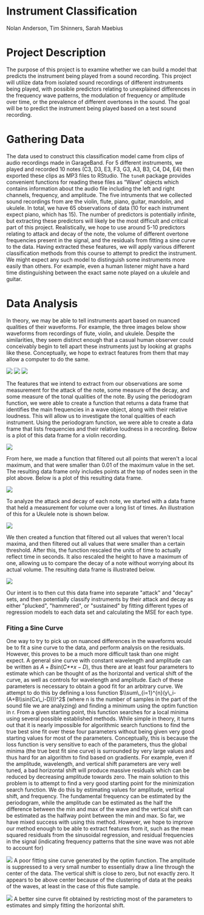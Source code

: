 Instrument Classification
================
Nolan Anderson, Tim Shinners, Sarah Maebius

Project Description
===================

The purpose of this project is to examine whether we can build a model that predicts the instrument being played from a sound recording. This project will utilize data from isolated sound recordings of different instruments being played, with possible predictors relating to unexplained differences in the frequency wave patterns, the modulation of frequency or amplitude over time, or the prevalence of different overtones in the sound. The goal will be to predict the instrument being played based on a test sound recording.

Gathering Data
==============

The data used to construct this classification model came from clips of audio recordings made in GarageBand. For 5 different instruments, we played and recorded 10 notes (C3, D3, E3, F3, G3, A3, B3, C4, D4, E4) then exported these clips as MP3 files to RStudio. The `tuneR` package provides convenient functions for reading these files as “Wave” objects which contains information about the audio file including the left and right channels, frequency, and amplitude. The five intruments that we collected sound recordings from are the violin, flute, piano, guitar, mandolin, and ukulele. In total, we have 65 observations of data (10 for each instrument expect piano, which has 15). The number of predictors is potentially infinite, but extracting these predictors will likely be the most difficult and critical part of this project. Realistically, we hope to use around 5-10 predictors relating to attack and decay of the note, the volume of different overtone frequencies present in the signal, and the residuals from fitting a sine curve to the data. Having extracted these features, we will apply various different classification methods from this course to attempt to predict the instrument. We might expect any such model to distinguish some instruments more easily than others. For example, even a human listener might have a hard time distinguishing between the exact same note played on a ukulele and guitar.

Data Analysis
=============

In theory, we may be able to tell instruments apart based on nuanced qualities of their waveforms. For example, the three images below show waveforms from recordings of flute, violin, and ukulele. Despite the similarities, they seem distinct enough that a casual human observer could conceivably begin to tell apart these instruments just by looking at graphs like these. Conceptually, we hope to extract features from them that may allow a computer to do the same.

![](images/flute.png) ![](images/violin.png) ![](images/ukulele.png)

The features that we intend to extract from our observations are some measurement for the attack of the note, some measure of the decay, and some measure of the tonal qualities of the note. By using the periodogram function, we were able to create a function that returns a data frame that identifies the main frequencies in a wave object, along with their relative loudness. This will allow us to investigate the tonal qualities of each instrument. Using the periodogram function, we were able to create a data frame that lists frequencies and their relative loudness in a recording. Below is a plot of this data frame for a violin recording.

![](images/PeriodogramViolin.png)

From here, we made a function that filtered out all points that weren't a local maximum, and that were smaller than 0.01 of the maximum value in the set. The resulting data frame only includes points at the top of nodes seen in the plot above. Below is a plot of this resulting data frame.

![](images/MainFrequencies.png)

To analyze the attack and decay of each note, we started with a data frame that held a measurement for volume over a long list of times. An illustration of this for a Ukulele note is shown below.

![](images/UkuleleNote.png)

We then created a function that filtered out all values that weren't local maxima, and then filtered out all values that were smaller than a certain threshold. After this, the function rescaled the units of time to actually reflect time in seconds. It also rescaled the height to have a maximum of one, allowing us to compare the decay of a note without worrying about its actual volume. The resulting data frame is illustrated below.

![](images/localMaxima.png)

Our intent is to then cut this data frame into separate "attack" and "decay" sets, and then potentially classify instruments by their attack and decay as either "plucked", "hammered", or "sustained" by fitting different types of regression models to each data set and calculating the MSE for each type.

### Fiting a Sine Curve

One way to try to pick up on nuanced differences in the waveforms would be to fit a sine curve to the data, and perform analysis on the residuals. However, this proves to be a much more difficult task than one might expect. A general sine curve with constant wavelength and amplitude can be written as *A* + *B*sin(*C**x* − *D*), thus there are at least four parameters to estimate which can be thought of as the horizontal and vertical shift of the curve, as well as controls for wavelength and amplitude. Each of these parameters is necessary to obtain a good fit for an arbitrary curve. We attempt to do this by defining a loss function $\\sum\_{i=1}^{n}(y\_i-(A+B\\sin(Cx\_i-D)))^2$ (where n is the number of samples in the part of the sound file we are analyzing) and finding a minimum using the optim function in r. From a given starting point, this function searches for a local minima using several possible established methods. While simple in theory, it turns out that it is nearly impossible for algorithmic search functions to find the true best sine fit over these four parameters without being given very good starting values for most of the parameters. Conceptually, this is because the loss function is very sensitive to each of the parameters, thus the global minima (the true best fit sine curve) is surrounded by very large values and thus hard for an algorithm to find based on gradients. For example, even if the amplitude, wavelength, and vertical shift parameters are very well tuned, a bad horizontal shift will produce massive residuals which can be reduced by decreasing amplitude towards zero. The main solution to this problem is to attempt to find a very good starting point for the minimization search function. We do this by estimating values for amplitude, vertical shift, and frequency. The fundamental frequency can be estimated by the periodogram, while the amplitude can be estimated as the half the difference between the min and max of the wave and the vertical shift can be estimated as the halfway point between the min and max. So far, we have mixed success with using this method. However, we hope to improve our method enough to be able to extract features from it, such as the mean squared residuals from the sinusoidal regression, and residual frequencies in the signal (indicating frequency patterns that the sine wave was not able to account for)

![](images/PoorSineCurve.png) A poor fitting sine curve generated by the optim function. The amplitude is suppressed to a very small number to essentially draw a line through the center of the data. The vertical shift is close to zero, but not exactly zero. It appears to be above center because of the clustering of data at the peaks of the waves, at least in the case of this flute sample.

![](images/BetterSineCurve.png) A better sine curve fit obtained by restricting most of the parameters to estimates and simply fitting the horizontal shift.
